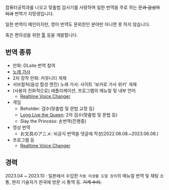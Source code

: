컴퓨터공학과를 나오고 맞춤법 검사기를 사랑하며 일한 번역을 주로 하는 ~~문과 감성의 이과~~ 번역가 지망생입니다.

일한 번역이 메인이지만, 영어 번역도 문외한인 분야만 아니면 못 하지 않습니다.

혹은 편의성을 위한 [툴](https://github.com/qlife1146/vocaro_wiki_formatter) 등을 개발합니다.

번역 종류
-
 - 만화: DLsite 번역 참여
 - [노래 가사](https://prism-translate.tistory.com)
 - 2차 창작 만화: 커뮤니티 게재
 - 서브컬처(음성 합성 엔진) 노래 가사: 사이트 '보카로 가사 위키' 게재
 - (사용자 친화적으로) 애플리케이션, 프로그램의 매뉴얼 및 내부 언어
   - [Realtime Voice Changer](https://github.com/qlife1146/voice-changer)
 - 게임
   - Beholder: 검수(맞춤법 및 문법 교정 등)
   - [Long Live the Queen](https://prism-translate.tistory.com/4): 2차 검수(맞춤법 및 문법 등)
   - Slay the Princess: 손번역(진행중)
 - 영상 번역
   - お文具のアニメ: 비공식 번역을 댓글에 작성(2022.06.08.~2023.06.08.)
 - 프로그램 등
   - [Realtime Voice Changer](https://github.com/w-okada/voice-changer)

경력
-
2023.04 ~ 2023.10 : 일본에서 수입한 `자동 미생물 도말 장치`의 매뉴얼 번역 및 채팅 소통, 현지 기술자가 한국에 방문 시 통역 등. ~~기계 수리.~~
